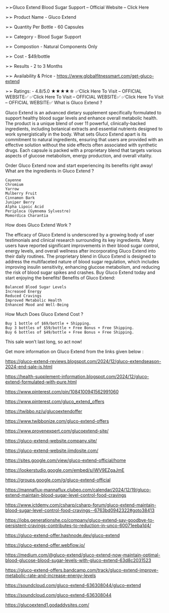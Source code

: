 ➢➢Gluco Extend Blood Sugar Support – Official Website – Click Here

➢➢ Product Name - Gluco Extend

➢➢ Quantity Per Bottle - 60 Capsules

➢➢ Category - Blood Sugar Support

➢➢ Compostion - Natural Components Only

➢➢ Cost - $49/bottle

➢➢ Results - 2 to 3 Months

➢➢ Availability & Price - https://www.globalfitnessmart.com/get-gluco-extend

➢➢ Ratings: - 4.8/5.0 ★★★★☆
✅Click Here To Visit – OFFICIAL WEBSITE✅
✅Click Here To Visit – OFFICIAL WEBSITE✅
✅Click Here To Visit – OFFICIAL WEBSITE✅
What is Gluco Extend ?

Gluco Extend is an advanced dietary supplement specifically formulated to support healthy blood sugar levels and enhance overall metabolic health. The product is a unique blend of over 11 powerful, clinically-backed ingredients, including botanical extracts and essential nutrients designed to work synergistically in the body. What sets Gluco Extend apart is its commitment to natural ingredients, ensuring that users are provided with an effective solution without the side effects often associated with synthetic drugs. Each capsule is packed with a proprietary blend that targets various aspects of glucose metabolism, energy production, and overall vitality.

Order Gluco Extend now and start experiencing its benefits right away!
What are the ingredients in Gluco Extend ?

    Cayenne
    Chromium
    Yarrow
    Mulberry Fruit
    Cinnamon Bark
    Juniper Berry
    Alpha Lipoic Acid
    Periploca (Gymnema Sylvestre)
    Momordica Charantia 

How does Gluco Extend Work ?

The efficacy of Gluco Extend is underscored by a growing body of user testimonials and clinical research surrounding its key ingredients. Many users have reported significant improvements in their blood sugar control, energy levels, and overall wellness after incorporating Gluco Extend into their daily routines. The proprietary blend in Gluco Extend is designed to address the multifaceted nature of blood sugar regulation, which includes improving insulin sensitivity, enhancing glucose metabolism, and reducing the risk of blood sugar spikes and crashes.
Buy Gluco Extend today and start enjoying the benefits!
Benefits of Gluco Extend:

    Balanced Blood Sugar Levels
    Increased Energy
    Reduced Cravings
    Improved Metabolic Health
    Enhanced Mood and Well-Being 

How Much Does Gluco Extend Cost ?

    Buy 1 bottle of $69/bottle + Shipping.
    Buy 3 bottles of $59/bottle + Free Bonus + Free Shipping.
    Buy 6 bottles of $49/bottle + Free Bonus + Free Shipping.

This sale won’t last long, so act now!

Get more information on Gluco Extend from the links given below :

https://gluco-extend-reviews.blogspot.com/2024/12/gluco-extendseason-2024-end-sale-is.html

https://health-supplement-information.blogspot.com/2024/12/gluco-extend-formulated-with-pure.html

https://www.pinterest.com/pin/1084100941562991060

https://www.pinterest.com/gluco_extend_offers

https://twibbo.nz/u/glucoextendoffer

https://www.twibbonize.com/gluco-extend-offers

https://www.provenexpert.com/glucoextend-site/

https://gluco-extend-website.company.site/

https://gluco-extend-website.jimdosite.com/

https://sites.google.com/view/gluco-extend-official/home

https://lookerstudio.google.com/embed/s/iWV9EZgaJmE

https://groups.google.com/g/gluco-extend-official

https://mannaflux-mannaflux.clubeo.com/calendar/2024/12/19/gluco-extend-maintain-blood-sugar-level-control-food-cravings

https://www.ictdemy.com/csharp/csharp-forum/gluco-extend-maintain-blood-sugar-level-control-food-cravings--6763bd0942322#goto38413

https://jobs.generationshe.co/company/gluco-extend-say-goodbye-to-persistent-cravings-contributes-to-reduction-in-unco-60071eeba1d4/

https://gluco-extend-offer.hashnode.dev/gluco-extend

https://gluco-extend-offer.webflow.io/

https://medium.com/@gluco-extend/gluco-extend-now-maintain-optimal-blood-glucose-blood-sugar-levels-with-gluco-extend-63d8c2031523

https://gluco-extend-offers.bandcamp.com/track/gluco-extend-improve-metabolic-rate-and-increase-energy-levels

https://soundcloud.com/gluco-extend-636308044/gluco-extend

https://soundcloud.com/gluco-extend-636308044

https://glucoextend1.godaddysites.com/
